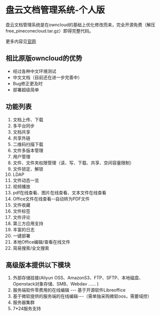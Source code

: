 # 盘云文档管理系统-个人版

盘云文档管理系统是在owncloud的基础上优化修改而来，完全开源免费（解压free_pineconecloud.tar.gz）即得完整代码。

更多内容见[官网](http://www.panyun.io/)

## 相比原版owncloud的优势

* 经过各种中文环境测试
* 中文文档（目前还在进一步完善中）
* Bug修正更及时
* 部署超级简单

## 功能列表

1. 文档上传、下载
1. 多平台同步
1. 文档共享
1. 共享外链
1. 二维码扫描下载
1. 文件多版本管理
1. 用户管理
1. 文件、文件夹权限管理（读、写、下载、共享、空间容量限制）
1. 文件锁定、解锁
1. LDAP
1. 文件动态一览
1. 视频播放
1. pdf在线查看、图片在线查看、文本文件在线查看
1. Office文件在线查看--自动转为PDF文件
1. 文件收藏
1. 文件标签
1. 文件评论
1. 第三方应用支持
1. 丰富的日志
1. 一键部署
1. 本地Office编辑/查看在线文件
1. 简易搜索/全文搜索

## 高级版本提供以下模块

1. 外部存储挂接(Aliyun OSS、AmazonS3、FTP、SFTP、本地磁盘、Openstack对象存储、SMB、Webdav …… )
1. 服务端软件零费用的在线编辑 --- 基于开源软件Libreoffice
1. 基于微软提供的服务端的在线编辑---（需单独采购微软oos，需要域控）
1. 服务器集群
1. 7*24服务支持


